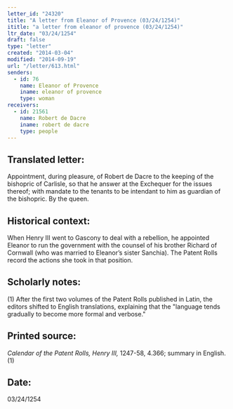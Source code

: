 ```yaml
---
letter_id: "24320"
title: "A letter from Eleanor of Provence (03/24/1254)"
ititle: "a letter from eleanor of provence (03/24/1254)"
ltr_date: "03/24/1254"
draft: false
type: "letter"
created: "2014-03-04"
modified: "2014-09-19"
url: "/letter/613.html"
senders:
  - id: 76
    name: Eleanor of Provence
    iname: eleanor of provence
    type: woman
receivers:
  - id: 21561
    name: Robert de Dacre
    iname: robert de dacre
    type: people
---
```

<h2> Translated letter:</h2>Appointment, during pleasure, of Robert de Dacre to the keeping of the bishopric of Carlisle, so that he answer at the Exchequer for the issues thereof; with mandate to the tenants to be intendant to him as guardian of the bishopric.
By the queen.
<h2 class="mt-4"> Historical context:</h2>When Henry III went to Gascony to deal with a rebellion, he appointed Eleanor to run the government with the counsel of his brother Richard of Cornwall (who was married to Eleanor’s sister Sanchia). The Patent Rolls record the actions she took in that position.
<h2 class="mt-4"> Scholarly notes:</h2>(1) After the first two volumes of the Patent Rolls published in Latin, the editors shifted to English translations, explaining that the "language tends gradually to become more formal and verbose."
<h2 class="mt-4"> Printed source:</h2><p><em>Calendar of the Patent Rolls, Henry III,</em> 1247-58, 4.366; summary in English.(1)</p><h2 class="mt-4"> Date:</h2>03/24/1254